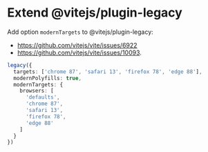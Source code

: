 # Extend @vitejs/plugin-legacy

Add option `modernTargets` to @vitejs/plugin-legacy: 

- https://github.com/vitejs/vite/issues/6922
- https://github.com/vitejs/vite/issues/10093.

```ts
legacy({
  targets: ['chrome 87', 'safari 13', 'firefox 78', 'edge 88'],
  modernPolyfills: true,
  modernTargets: {
    browsers: [
      'defaults',
      'chrome 87',
      'safari 13',
      'firefox 78',
      'edge 88'
    ]
  }
})
```